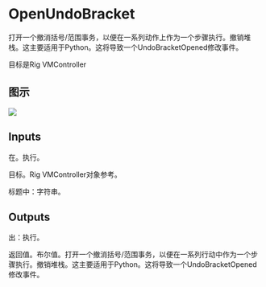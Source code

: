 # OpenUndoBracket

打开一个撤消括号/范围事务，以便在一系列动作上作为一个步骤执行。撤销堆栈。这主要适用于Python。这将导致一个UndoBracketOpened修改事件。

目标是Rig VMController

## 图示

![]($-20221218-20425736.png)

## Inputs

在。执行。

目标。Rig VMController对象参考。

标题中：字符串。  

## Outputs

出：执行。

返回值。布尔值。打开一个撤消括号/范围事务，以便在一系列行动中作为一个步骤执行。撤销堆栈。这主要适用于Python。这将导致一个UndoBracketOpened修改事件。

